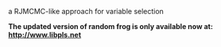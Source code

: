 a RJMCMC-like approach for variable selection

**The updated version of random frog is only available now at: http://www.libpls.net**